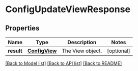# ConfigUpdateViewResponse

## Properties
Name | Type | Description | Notes
------------ | ------------- | ------------- | -------------
**result** | [**ConfigView**](ConfigView.md) | The View object. | [optional] 

[[Back to Model list]](../README.md#documentation-for-models) [[Back to API list]](../README.md#documentation-for-api-endpoints) [[Back to README]](../README.md)


